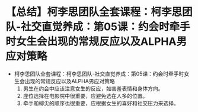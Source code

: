# 【总结】柯李思团队全套课程：柯李思团队-社交直觉养成：第05课：约会时牵手时女生会出现的常规反应以及ALPHA男应对策略

-   柯李思团队全套课程：柯李思团队-社交直觉养成：第05课：约会时牵手时女生会出现的常规反应以及ALPHA男应对策略
    1.  男生在约会中应该注意女生的反应，如害羞表情和身体方向。
    2.  座位选择在电影院中很重要，应避免选在人多的位置。
    3.  牵手和柳尖的顺序也很重要，应根据女生的喜好和社交压力来选择。